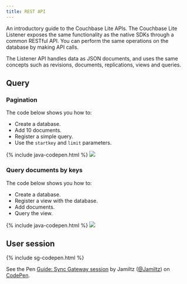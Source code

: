 ```yaml
---
title: REST API
---
```


An introductory guide to the Couchbase Lite APIs. The Couchbase Lite Listener exposes the same functionality as the native SDKs through a common RESTful API. You can perform the same operations on the database by making API calls.

The Listener API handles data as JSON documents, and uses the same concepts such as revisions, documents, replications, views and queries.

## Query

### Pagination

The code below shows you how to:

- Create a database.
- Add 10 documents.
- Register a simple query.
- Use the `startkey` and `limit` parameters.

{% include java-codepen.html %}
<a href="http://codepen.io/Jamiltz/pen/ZeWPeV?editors=1011">
	![](https://cl.ly/1D2y0u2G1E44/codepen-pagination.gif)
</a>

### Query documents by keys

The code below shows you how to:

- Create a database.
- Register a view with the database.
- Add documents.
- Query the view.

{% include java-codepen.html %}
<a href="http://codepen.io/Jamiltz/pen/zNLqyL?editors=1011">
	![](https://cl.ly/1H391k2t3F3D/codepen-view-query.gif)
</a>

## User session

{% include sg-codepen.html %}

<p data-height="300" data-theme-id="27686" data-slug-hash="LWPzvr" data-default-tab="js,result" data-user="Jamiltz" data-embed-version="2" data-pen-title="Guide: Sync Gateway session" class="codepen">See the Pen <a href="http://codepen.io/Jamiltz/pen/LWPzvr/">Guide: Sync Gateway session</a> by Jamiltz (<a href="http://codepen.io/Jamiltz">@Jamiltz</a>) on <a href="http://codepen.io">CodePen</a>.</p>
<script async src="https://production-assets.codepen.io/assets/embed/ei.js"></script>